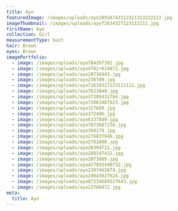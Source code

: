 ```yaml
---
title: Ayo
featuredImage: /images/uploads/ayo28934743212321313222222.jpg
imageThumbnail: /images/uploads/ayo72634327123111111.jpg
firstName: Ayo
collection: Girl
measurementType: bust
hair: Brown
eyes: Brown
imagePortfolio:
  - image: /images/uploads/ayo784267382.jpg
  - image: /images/uploads/ayo4782r634872.jpg
  - image: /images/uploads/ayo28736443.jpg
  - image: /images/uploads/ayo236789.jpg
  - image: /images/uploads/ayo72634327123111111.jpg
  - image: /images/uploads/ayo7623849.jpg
  - image: /images/uploads/ayo37286432784.jpg
  - image: /images/uploads/ayo72863487623.jpg
  - image: /images/uploads/ayo327689.jpg
  - image: /images/uploads/ayo372486.jpg
  - image: /images/uploads/ayo6327849.jpg
  - image: /images/uploads/ayo7823687234.jpg
  - image: /images/uploads/ayo368179.jpg
  - image: /images/uploads/ayo276837940.jpg
  - image: /images/uploads/ayo2763890.jpg
  - image: /images/uploads/ayo28394722.jpg
  - image: /images/uploads/ayo289347432.jpg
  - image: /images/uploads/ayo2873689.jpg
  - image: /images/uploads/ayo427893448732.jpg
  - image: /images/uploads/ayo2387463874.jpg
  - image: /images/uploads/ayo24643827624.jpg
  - image: /images/uploads/ayo87234689327643.jpg
  - image: /images/uploads/ayo23786472.jpg
meta:
  title: Ayo
---
```


